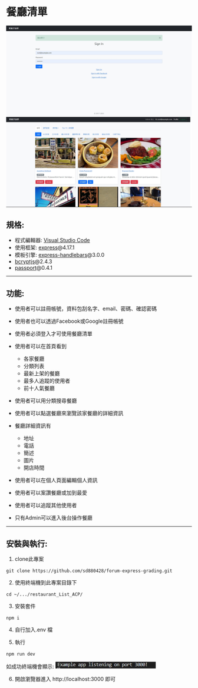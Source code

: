 # 餐廳清單
![login](./public/img/LoginPage.jpg)
![index](./public/img/indexPreview.jpg)
## 規格:
+ 程式編輯器: [Visual Studio Code](https://visualstudio.microsoft.com/zh-hant/ "Visual Studio Code") 
+ 使用框架: [express](https://www.npmjs.com/package/express)@4.17.1
+ 模板引擎: [express-handlebars](https://www.npmjs.com/package/express-handlebars)@3.0.0
+ [bcryptjs](https://www.npmjs.com/package/bcrypt)@2.4.3
+ [passport](https://www.npmjs.com/package/passport)@0.4.1
---
## 功能:
+ 使用者可以註冊帳號，資料包刮名字、email、密碼、確認密碼
+ 使用者也可以透過Facebook或Google註冊帳號
+ 使用者必須登入才可使用餐廳清單
+ 使用者可以在首頁看到
  - 各家餐廳
  - 分類列表
  - 最新上架的餐廳
  - 最多人追蹤的使用者
  - 前十人氣餐廳

+ 使用者可以用分類搜尋餐廳
+ 使用者可以點選餐廳來瀏覽該家餐廳的詳細資訊
+ 餐廳詳細資訊有
  - 地址
  - 電話
  - 簡述
  - 圖片  
  - 開店時間
+ 使用者可以在個人頁面編輯個人資訊
+ 使用者可以案讚餐廳或加到最愛
+ 使用者可以追蹤其他使用者
+ 只有Admin可以進入後台操作餐廳
---
## 安裝與執行:
1. clone此專案
```
git clone https://github.com/sd880428/forum-express-grading.git
```

2. 使用終端機到此專案目錄下
```
cd ~/.../restaurant_List_ACP/
```
3. 安裝套件
```
npm i
```
4. 自行加入.env 檔

5. 執行
```
npm run dev
```
如成功終端機會顯示:
![serverStarted](./public/img/serverStarted.jpg)

6. 開啟瀏覽器進入 http://localhost:3000 即可

